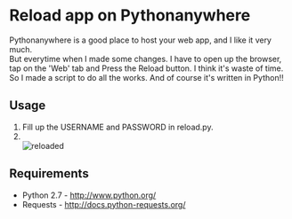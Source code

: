 Reload app on Pythonanywhere
=================================

Pythonanywhere is a good place to host your web app, and I like it very much.<br />
But everytime when I made some changes. I have to open up the browser, tap on the 'Web' tab and Press the Reload button. I think it's waste of time.<br />
So I made a script to do all the works. And of course it's written in Python!!

## Usage ##
1. Fill up the USERNAME and PASSWORD in reload.py.
2. <br />![reloaded](https://raw.github.com/davidyen11244/Pythonanywhere-reload/master/docs/Aaaand-its-reloaded.jpg)


## Requirements ##
* Python 2.7 - http://www.python.org/
* Requests - http://docs.python-requests.org/ 
